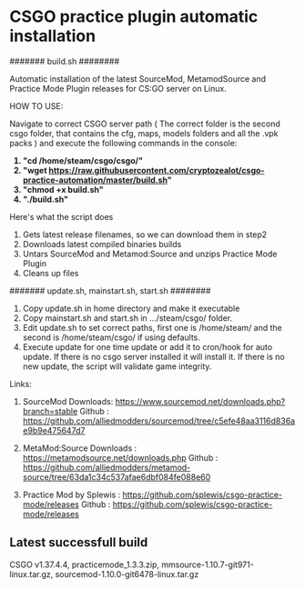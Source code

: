 <h1>CSGO practice plugin automatic installation</h1>

####### build.sh ########

Automatic installation of the latest SourceMod, MetamodSource and Practice Mode Plugin releases for CS:GO server on Linux. 

HOW TO USE:

Navigate to correct CSGO server path ( The correct folder is the second csgo folder, that contains the cfg, maps, models folders and all the .vpk packs ) and execute the following commands in the console:
<b>
1. "cd /home/steam/csgo/csgo/"
2. "wget https://raw.githubusercontent.com/cryptozealot/csgo-practice-automation/master/build.sh"
3. "chmod +x build.sh"
4. "./build.sh"
</b>

Here's what the script does
1. Gets latest release filenames, so we can download them in step2
2. Downloads latest compiled binaries builds
3. Untars SourceMod and Metamod:Source and unzips Practice Mode Plugin
4. Cleans up files

####### update.sh, mainstart.sh, start.sh ########

1. Copy update.sh in home directory and make it executable
2. Copy mainstart.sh and start.sh in .../steam/csgo/ folder.
3. Edit update.sh to set correct paths, first one is /home/steam/ and the second is /home/steam/csgo/ if using defaults.
4. Execute update for one time update or add it to cron/hook for auto update. If there is no csgo server installed it will install it. If there is no new update, the script will validate game integrity.


Links:

1. SourceMod Downloads: https://www.sourcemod.net/downloads.php?branch=stable
Github : https://github.com/alliedmodders/sourcemod/tree/c5efe48aa3116d836ae9b9e475647d7

2. MetaMod:Source Downloads : https://metamodsource.net/downloads.php
Github : https://github.com/alliedmodders/metamod-source/tree/63da1c34c537afae6dbf084fe088e60
    
3. Practice Mod by Splewis : https://github.com/splewis/csgo-practice-mode/releases
Github : https://github.com/splewis/csgo-practice-mode/releases


## Latest successfull build 
CSGO v1.37.4.4, practicemode_1.3.3.zip, mmsource-1.10.7-git971-linux.tar.gz, sourcemod-1.10.0-git6478-linux.tar.gz

